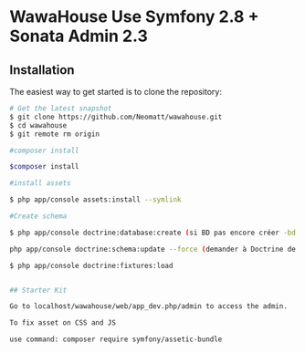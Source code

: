 WawaHouse 
Use Symfony 2.8 + Sonata Admin 2.3 
================

<!-- -->

## Installation

The easiest way to get started is to clone the repository:

```bash
# Get the latest snapshot
$ git clone https://github.com/Neomatt/wawahouse.git
$ cd wawahouse
$ git remote rm origin

#composer install

$composer install

#install assets

$ php app/console assets:install --symlink

#Create schema

$ php app/console doctrine:database:create (si BD pas encore créer -bd name :wawahouse_db)

php app/console doctrine:schema:update --force (demander à Doctrine de créer nos tables de BDD (ou les mettre à jour afin de prendre en compte notre configuration))

$ php app/console doctrine:fixtures:load


## Starter Kit

Go to localhost/wawahouse/web/app_dev.php/admin to access the admin.

To fix asset on CSS and JS

use command: composer require symfony/assetic-bundle
